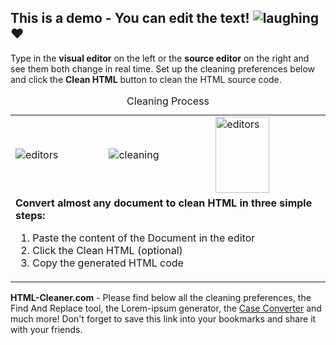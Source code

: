 <h2>This is a demo - You can edit the text! <img src="/images/smiley.png" alt="laughing" /> &hearts;</h2>
<p>Type in the <strong>visual editor</strong> on the left or the <strong>source editor</strong> on the right and see them both change in real time. Set up the cleaning preferences below and click the <strong class="clean-button">Clean HTML</strong> button to clean the HTML source code.</p>

<table class="demoTable" cellpadding="10">
  <caption>Cleaning Process</caption>
  <tbody>
    <tr>
      <td><img src="/images/document-editors.png" alt="editors" /></td>
      <td><img src="/images/cleaning-arrow.png" alt="cleaning" /></td>
      <td><img src="/images/clean-html.png" alt="editors" width="86" height="122" /></td>
    </tr>
    <tr>
      <td colspan="3"><strong>Convert almost any document to clean HTML in three simple steps:</strong>
        <ol>
          <li>Paste the content of the Document in the editor</li>
          <li>Click the Clean HTML (optional)</li>
          <li>Copy the generated HTML code</li>
        </ol>
      </td>
    </tr>
  </tbody>
</table>

<p><strong><span class="website-title">HTML-Cleaner.com</span></strong> - Please find below all the cleaning preferences, the Find And Replace tool, the Lorem-ipsum generator, the <a href="https://html-cleaner.com/case-converter/">Case Converter</a> and much more! Don't forget to save this link into your bookmarks and share it with your friends.</p>
